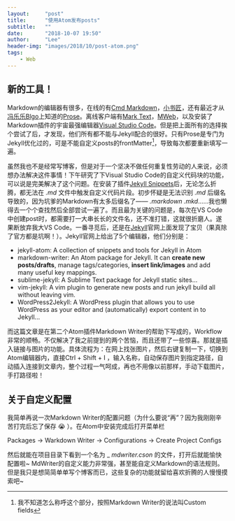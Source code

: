 ```yaml
---
layout:     "post"
title:      "使用Atom发布posts"
subtitle:   ""
date:       "2018-10-07 19:50"
author:     "Lee"
header-img: "images/2018/10/post-atom.png"
tags:
    - Web
---
```


## 新的工具！
Markdown的编辑器有很多，在线的有[Cmd Markdown][1]，[小书匠][2]，还有最近才从[冯乐乐Blgo][3]上知道的[Prose](http://prose.io/)。离线客户端有[Mark Text](https://github.com/marktext/marktext)，[MWeb](https://zh.mweb.im/index.html)，以及安装了Markdown插件的宇宙最强编辑器[Visual Studio Code][4]。但是把上面所有的选择挨个尝试了后，才发现，他们所有都不能与Jekyll配合的很好。只有Prose是专门为Jekyll优化过的，可是不能自定义posts的frontMatter[^1]，导致每次都要重新填写一遍。

[^1]: 我不知道怎么称呼这个部分，按照Markdown Writer的说法叫Custom fields

虽然我也不是经常写博客，但是对于一个坚决不做任何重复性劳动的人来说，必须想办法解决这件事情！下午研究了下Visual Studio Code的自定义代码块的功能，可以说是完美解决了这个问题。在安装了插件[Jekyll Snippets][5]后，无论怎么折腾，都无法在 _.md_ 文件中触发自定义代码片段。初步怀疑是无法识别 _.md_ 后缀名导致的，因为坑爹的Markdown有太多后缀名了—— _.markdown_ _.mkd_……我也懒得去一个个查找然后全部尝试一遍了。而且最为关键的问题是，每次在VS Code中创建post时，都需要打一大串长长的文件名，还不准打错，这就很折磨人。遂果断放弃我大VS Code。一番寻觅后，还是在[Jekyll](https://jekyllrb.com/resources/)官网上面发现了宝贝（果真除了官方都是坑啊！）。Jekyll官网上给出了5个编辑器，他们分别是：

- jekyll-atom: A collection of snippets and tools for Jekyll in Atom
- markdown-writer: An Atom package for Jekyll. It can **create new posts/drafts**, manage tags/categories, **insert link/images** and add many useful key mappings.
- sublime-jekyll: A Sublime Text package for Jekyll static sites...
- vim-jekyll: A vim plugin to generate new posts and run jekyll build all without leaving vim.
- WordPress2Jekyll: A WordPress plugin that allows you to use WordPress as your editor and (automatically) export content in to Jekyll...

而这篇文章是在第二个Atom插件Markdown Writer的帮助下写成的，Workflow非常的顺畅。不仅解决了我之前提到的两个苦恼，而且还带了一些惊喜。那就是插入链接与图片的功能。具体流程为：在网上找张图片，然后右键复制一下，切换到Atom编辑器内，直接Ctrl + Shift + I ，输入名称，自动保存图片到指定路径，自动插入连接到文章内，整个过程一气呵成，再也不用像以前那样，手动下载图片，手打路径啦！

## 关于自定义配置
我简单再说一次Markdown Writer的配置问题（为什么要说“再”？因为我刚刚辛苦打完后忘了保存 :sob: ）。在Atom中安装完成后打开菜单栏

Packages -> Warkdown Writer -> Configurations -> Create Project Configs

然后就能在项目目录下看到一个名为 _ _mdwriter.cson_ 的文件，打开后就能愉快配置啦~
MdWriter的自定义能力非常强，甚至能自定义Markdown的语法规则。但是我只是想简简单单写个博客而已，这些复杂的功能就留给喜欢折腾的人慢慢摸索吧~

[1]:https://www.zybuluo.com/mdeditor
[2]:http://soft.xiaoshujiang.com/index.html
[3]:http://candycat1992.github.io/2017/07/14/particle-material/
[4]:https://marketplace.visualstudio.com/search?term=markdown&target=VSCode&category=All%20categories&sortBy=Relevance
[5]:https://marketplace.visualstudio.com/items?itemName=ginfuru.vscode-jekyll-snippets
